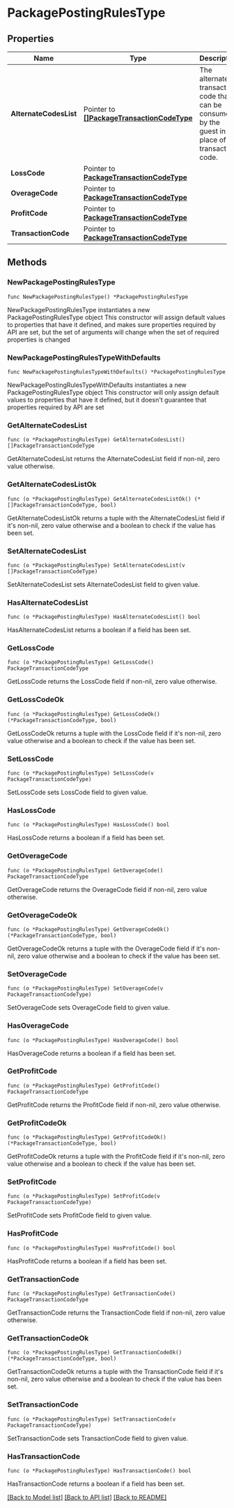 # PackagePostingRulesType

## Properties

Name | Type | Description | Notes
------------ | ------------- | ------------- | -------------
**AlternateCodesList** | Pointer to [**[]PackageTransactionCodeType**](PackageTransactionCodeType.md) | The alternate transaction code that can be consumed by the guest in place of the transaction code. | [optional] 
**LossCode** | Pointer to [**PackageTransactionCodeType**](PackageTransactionCodeType.md) |  | [optional] 
**OverageCode** | Pointer to [**PackageTransactionCodeType**](PackageTransactionCodeType.md) |  | [optional] 
**ProfitCode** | Pointer to [**PackageTransactionCodeType**](PackageTransactionCodeType.md) |  | [optional] 
**TransactionCode** | Pointer to [**PackageTransactionCodeType**](PackageTransactionCodeType.md) |  | [optional] 

## Methods

### NewPackagePostingRulesType

`func NewPackagePostingRulesType() *PackagePostingRulesType`

NewPackagePostingRulesType instantiates a new PackagePostingRulesType object
This constructor will assign default values to properties that have it defined,
and makes sure properties required by API are set, but the set of arguments
will change when the set of required properties is changed

### NewPackagePostingRulesTypeWithDefaults

`func NewPackagePostingRulesTypeWithDefaults() *PackagePostingRulesType`

NewPackagePostingRulesTypeWithDefaults instantiates a new PackagePostingRulesType object
This constructor will only assign default values to properties that have it defined,
but it doesn't guarantee that properties required by API are set

### GetAlternateCodesList

`func (o *PackagePostingRulesType) GetAlternateCodesList() []PackageTransactionCodeType`

GetAlternateCodesList returns the AlternateCodesList field if non-nil, zero value otherwise.

### GetAlternateCodesListOk

`func (o *PackagePostingRulesType) GetAlternateCodesListOk() (*[]PackageTransactionCodeType, bool)`

GetAlternateCodesListOk returns a tuple with the AlternateCodesList field if it's non-nil, zero value otherwise
and a boolean to check if the value has been set.

### SetAlternateCodesList

`func (o *PackagePostingRulesType) SetAlternateCodesList(v []PackageTransactionCodeType)`

SetAlternateCodesList sets AlternateCodesList field to given value.

### HasAlternateCodesList

`func (o *PackagePostingRulesType) HasAlternateCodesList() bool`

HasAlternateCodesList returns a boolean if a field has been set.

### GetLossCode

`func (o *PackagePostingRulesType) GetLossCode() PackageTransactionCodeType`

GetLossCode returns the LossCode field if non-nil, zero value otherwise.

### GetLossCodeOk

`func (o *PackagePostingRulesType) GetLossCodeOk() (*PackageTransactionCodeType, bool)`

GetLossCodeOk returns a tuple with the LossCode field if it's non-nil, zero value otherwise
and a boolean to check if the value has been set.

### SetLossCode

`func (o *PackagePostingRulesType) SetLossCode(v PackageTransactionCodeType)`

SetLossCode sets LossCode field to given value.

### HasLossCode

`func (o *PackagePostingRulesType) HasLossCode() bool`

HasLossCode returns a boolean if a field has been set.

### GetOverageCode

`func (o *PackagePostingRulesType) GetOverageCode() PackageTransactionCodeType`

GetOverageCode returns the OverageCode field if non-nil, zero value otherwise.

### GetOverageCodeOk

`func (o *PackagePostingRulesType) GetOverageCodeOk() (*PackageTransactionCodeType, bool)`

GetOverageCodeOk returns a tuple with the OverageCode field if it's non-nil, zero value otherwise
and a boolean to check if the value has been set.

### SetOverageCode

`func (o *PackagePostingRulesType) SetOverageCode(v PackageTransactionCodeType)`

SetOverageCode sets OverageCode field to given value.

### HasOverageCode

`func (o *PackagePostingRulesType) HasOverageCode() bool`

HasOverageCode returns a boolean if a field has been set.

### GetProfitCode

`func (o *PackagePostingRulesType) GetProfitCode() PackageTransactionCodeType`

GetProfitCode returns the ProfitCode field if non-nil, zero value otherwise.

### GetProfitCodeOk

`func (o *PackagePostingRulesType) GetProfitCodeOk() (*PackageTransactionCodeType, bool)`

GetProfitCodeOk returns a tuple with the ProfitCode field if it's non-nil, zero value otherwise
and a boolean to check if the value has been set.

### SetProfitCode

`func (o *PackagePostingRulesType) SetProfitCode(v PackageTransactionCodeType)`

SetProfitCode sets ProfitCode field to given value.

### HasProfitCode

`func (o *PackagePostingRulesType) HasProfitCode() bool`

HasProfitCode returns a boolean if a field has been set.

### GetTransactionCode

`func (o *PackagePostingRulesType) GetTransactionCode() PackageTransactionCodeType`

GetTransactionCode returns the TransactionCode field if non-nil, zero value otherwise.

### GetTransactionCodeOk

`func (o *PackagePostingRulesType) GetTransactionCodeOk() (*PackageTransactionCodeType, bool)`

GetTransactionCodeOk returns a tuple with the TransactionCode field if it's non-nil, zero value otherwise
and a boolean to check if the value has been set.

### SetTransactionCode

`func (o *PackagePostingRulesType) SetTransactionCode(v PackageTransactionCodeType)`

SetTransactionCode sets TransactionCode field to given value.

### HasTransactionCode

`func (o *PackagePostingRulesType) HasTransactionCode() bool`

HasTransactionCode returns a boolean if a field has been set.


[[Back to Model list]](../README.md#documentation-for-models) [[Back to API list]](../README.md#documentation-for-api-endpoints) [[Back to README]](../README.md)


